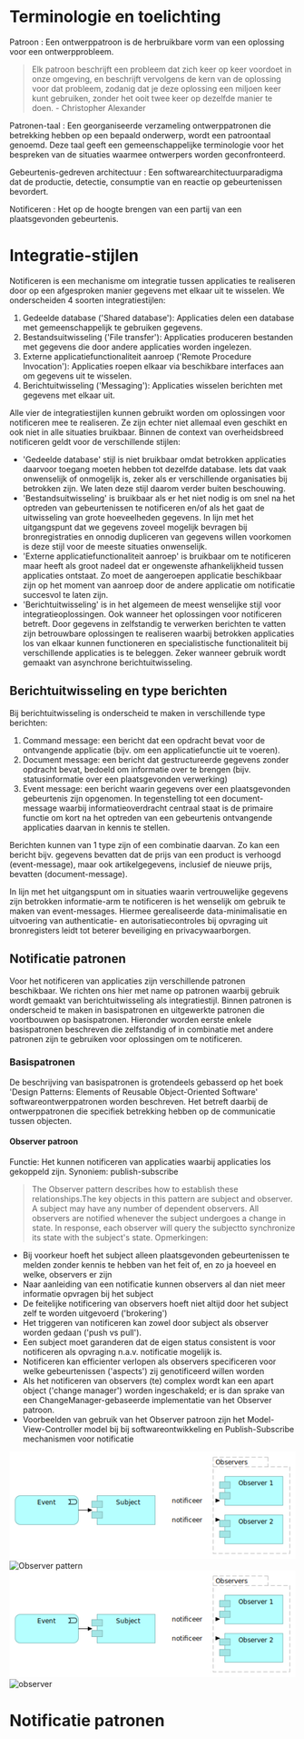 # Terminologie en toelichting

Patroon
: Een ontwerppatroon is de herbruikbare vorm van een oplossing voor een ontwerpprobleem.

> Elk patroon beschrijft een probleem dat zich keer op keer voordoet in onze omgeving, en beschrijft vervolgens de kern van de oplossing voor dat probleem, zodanig dat je deze oplossing een miljoen keer kunt gebruiken, zonder het ooit twee keer op dezelfde manier te doen. - Christopher Alexander

Patronen-taal
: Een georganiseerde verzameling ontwerppatronen die betrekking hebben op een bepaald onderwerp, wordt een patroontaal genoemd. Deze taal geeft een gemeenschappelijke terminologie voor het bespreken van de situaties waarmee ontwerpers worden geconfronteerd.

Gebeurtenis-gedreven architectuur
: Een softwarearchitectuurparadigma dat de productie, detectie, consumptie van en reactie op gebeurtenissen bevordert.

Notificeren
: Het op de hoogte brengen van een partij van een plaatsgevonden gebeurtenis.

# Integratie-stijlen

Notificeren is een mechanisme om integratie tussen applicaties te realiseren door op een afgesproken manier gegevens met elkaar uit te wisselen.
We onderscheiden 4 soorten integratiestijlen:

1. Gedeelde database ('Shared database'): Applicaties delen een database met gemeenschappelijk te gebruiken gegevens.
2. Bestandsuitwisseling ('File transfer'): Applicaties produceren bestanden met gegevens die door andere applicaties worden ingelezen.
3. Externe applicatiefunctionaliteit aanroep ('Remote Procedure Invocation'): Applicaties roepen elkaar via beschikbare interfaces aan om gegevens uit te wisselen.
4. Berichtuitwisseling ('Messaging'): Applicaties wisselen berichten met gegevens met elkaar uit.

Alle vier de integratiestijlen kunnen gebruikt worden om oplossingen voor notificeren mee te realiseren. Ze zijn echter niet allemaal even geschikt en ook niet in alle situaties bruikbaar. Binnen de context van overheidsbreed notificeren geldt voor de verschillende stijlen:

- 'Gedeelde database' stijl is niet bruikbaar omdat betrokken applicaties daarvoor toegang moeten hebben tot dezelfde database. Iets dat vaak onwenselijk of onmogelijk is, zeker als er verschillende organisaties bij betrokken zijn. We laten deze stijl daarom verder buiten beschouwing.
- 'Bestandsuitwisseling' is bruikbaar als er het niet nodig is om snel na het optreden van gebeurtenissen te notificeren en/of als het gaat de uitwisseling van grote hoeveelheden gegevens. In lijn met het uitgangspunt dat we gegevens zoveel mogelijk bevragen bij bronregistraties en onnodig dupliceren van gegevens willen voorkomen is deze stijl voor de meeste situaties onwenselijk.
- 'Externe applicatiefunctionaliteit aanroep' is bruikbaar om te notificeren maar heeft als groot nadeel dat er ongewenste afhankelijkheid tussen applicaties ontstaat. Zo moet de aangeroepen applicatie beschikbaar zijn op het moment van aanroep door de andere applicatie om notificatie succesvol te laten zijn.
- 'Berichtuitwisseling' is in het algemeen de meest wenselijke stijl voor integratieoplossingen. Ook wanneer het oplossingen voor notificeren betreft. Door gegevens in zelfstandig te verwerken berichten te vatten zijn betrouwbare oplossingen te realiseren waarbij betrokken applicaties los van elkaar kunnen functioneren en specialistische functionaliteit bij verschillende applicaties is te beleggen. Zeker wanneer gebruik wordt gemaakt van asynchrone berichtuitwisseling.

## Berichtuitwisseling en type berichten

Bij berichtuitwisseling is onderscheid te maken in verschillende type berichten:

1. Command message: een bericht dat een opdracht bevat voor de ontvangende applicatie (bijv. om een applicatiefunctie uit te voeren).
2. Document message: een bericht dat gestructureerde gegevens zonder opdracht bevat, bedoeld om informatie over te brengen (bijv. statusinformatie over een plaatsgevonden verwerking)
3. Event message: een bericht waarin gegevens over een plaatsgevonden gebeurtenis zijn opgenomen. In tegenstelling tot een document-message waarbij informatieoverdracht centraal staat is de primaire functie om kort na het optreden van een gebeurtenis ontvangende applicaties daarvan in kennis te stellen.

Berichten kunnen van 1 type zijn of een combinatie daarvan. Zo kan een bericht bijv. gegevens bevatten dat de prijs van een product is verhoogd (event-message), maar ook artikelgegevens, inclusief de nieuwe prijs, bevatten (document-message).

In lijn met het uitgangspunt om in situaties waarin vertrouwelijke gegevens zijn betrokken informatie-arm te notificeren is het wenselijk om gebruik te maken van event-messages. Hiermee gerealiseerde data-minimalisatie en uitvoering van authenticatie- en autorisatiecontroles bij opvraging uit bronregisters leidt tot beterer beveiliging en privacywaarborgen.

## Notificatie patronen

Voor het notificeren van applicaties zijn verschillende patronen beschikbaar. We richten ons hier met name op patronen waarbij gebruik wordt gemaakt van berichtuitwisseling als integratiestijl.
Binnen patronen is onderscheid te maken in basispatronen en uitgewerkte patronen die voortbouwen op basispatronen. Hieronder worden eerste enkele basispatronen beschreven die zelfstandig of in combinatie met andere patronen zijn te gebruiken voor oplossingen om te notificeren.

### Basispatronen

De beschrijving van basispatronen is grotendeels gebasserd op het boek 'Design Patterns: Elements of Reusable Object-Oriented Software' softwareontwerppatronen worden beschreven. Het betreft daarbij de ontwerppatronen die specifiek betrekking hebben op de communicatie tussen objecten.

#### Observer patroon

Functie: Het kunnen notificeren van applicaties waarbij applicaties los gekoppeld zijn.
Synoniem: publish-subscribe

> The Observer pattern describes how to establish these relationships.The key objects in this pattern are subject and observer. A subject may have any number of dependent observers. All observers are notified whenever the subject undergoes a change in state. In response, each observer will query the subjectto synchronize its state with the subject's state.
> Opmerkingen:

- Bij voorkeur hoeft het subject alleen plaatsgevonden gebeurtenissen te melden zonder kennis te hebben van het feit of, en zo ja hoeveel en welke, observers er zijn
- Naar aanleiding van een notificatie kunnen observers al dan niet meer informatie opvragen bij het subject
- De feitelijke notificering van observers hoeft niet altijd door het subject zelf te worden uitgevoerd ('brokering')
- Het triggeren van notificeren kan zowel door subject als observer worden gedaan ('push vs pull').
- Een subject moet garanderen dat de eigen status consistent is voor notificeren als opvraging n.a.v. notificatie mogelijk is.
- Notificeren kan efficienter verlopen als observers specificeren voor welke gebeurtenissen ('aspects') zij genotificeerd willen worden
- Als het notificeren van observers (te) complex wordt kan een apart object ('change manager') worden ingeschakeld; er is dan sprake van een ChangeManager-gebaseerde implementatie van het Observer patroon.
- Voorbeelden van gebruik van het Observer patroon zijn het Model-View-Controller model bij bij softwareontwikkeling en Publish-Subscribe mechanismen voor notificatie

![Observer pattern](images/observer.png)
<img src="/img/observer.png" alt="Observer pattern" style="height: 100px; width:100px;"/>
![Observer pattern](/images/observer.png?raw=true "Observer pattern")
<img src="https://github.com/adgerrits/notificatiepatronen/blob/main/img/observer.png" alt="observer"/>

####

# Notificatie patronen
